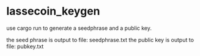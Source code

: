 # lassecoin_keygen

use cargo run to generate a seedphrase and a public key.

the seed phrase is output to file: seedphrase.txt
the public key is output to file: pubkey.txt

